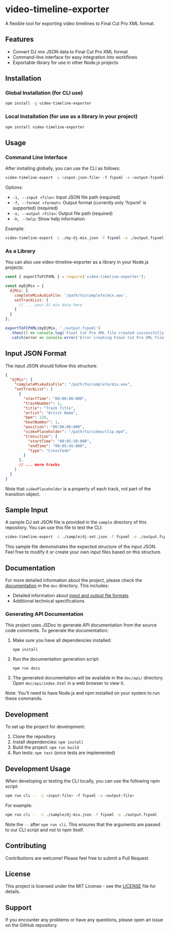 # video-timeline-exporter

A flexible tool for exporting video timelines to Final Cut Pro XML format.

## Features

- Convert DJ mix JSON data to Final Cut Pro XML format
- Command-line interface for easy integration into workflows
- Exportable library for use in other Node.js projects

## Installation

### Global Installation (for CLI use)

```bash
npm install -g video-timeline-exporter
```

### Local Installation (for use as a library in your project)

```bash
npm install video-timeline-exporter
```

## Usage

### Command Line Interface

After installing globally, you can use the CLI as follows:

```bash
video-timeline-export -i <input-json-file> -f fcpxml -o <output-fcpxml-file>
```

Options:
- `-i, --input <file>`: Input JSON file path (required)
- `-f, --format <format>`: Output format (currently only 'fcpxml' is supported) (required)
- `-o, --output <file>`: Output file path (required)
- `-h, --help`: Show help information

Example:
```bash
video-timeline-export -i ./my-dj-mix.json -f fcpxml -o ./output.fcpxml
```

### As a Library

You can also use video-timeline-exporter as a library in your Node.js projects:

```javascript
const { exportToFCPXML } = require('video-timeline-exporter');

const myDjMix = {
  djMix: {
    completeMixAudioFile: '/path/to/complete/mix.wav',
    setTrackList: [
      // ... your DJ mix data here
    ]
  }
};

exportToFCPXML(myDjMix, './output.fcpxml')
  .then(() => console.log('Final Cut Pro XML file created successfully'))
  .catch(error => console.error('Error creating Final Cut Pro XML file:', error));
```

## Input JSON Format

The input JSON should follow this structure:

```json
{
  "djMix": {
    "completeMixAudioFile": "/path/to/complete/mix.wav",
    "setTrackList": [
      {
        "startTime": "00:00:00:000",
        "trackNumber": 1,
        "title": "Track Title",
        "artist": "Artist Name",
        "bpm": 120,
        "beatNumber": 1,
        "position": "00:00:00:000",
        "videoPlaceholder": "/path/to/video/clip.mp4",
        "transition": {
          "startTime": "00:05:30:000",
          "endTime": "00:05:45:000",
          "type": "Crossfade"
        }
      },
      // ... more tracks
    ]
  }
}
```

Note that `videoPlaceholder` is a property of each track, not part of the transition object.

## Sample Input

A sample DJ set JSON file is provided in the `sample` directory of this repository. You can use this file to test the CLI:

```bash
video-timeline-export -i ./sample/dj-set.json -f fcpxml -o ./output.fcpxml
```

This sample file demonstrates the expected structure of the input JSON. Feel free to modify it or create your own input files based on this structure.

## Documentation

For more detailed information about the project, please check the [documentation](./doc/README.md) in the `doc` directory. This includes:

- Detailed information about [input and output file formats](./doc/file-formats.md)
- Additional technical specifications

### Generating API Documentation

This project uses JSDoc to generate API documentation from the source code comments. To generate the documentation:

1. Make sure you have all dependencies installed:
   ```
   npm install
   ```

2. Run the documentation generation script:
   ```
   npm run docs
   ```

3. The generated documentation will be available in the `doc/api/` directory. Open `doc/api/index.html` in a web browser to view it.

Note: You'll need to have Node.js and npm installed on your system to run these commands.

## Development

To set up the project for development:

1. Clone the repository
2. Install dependencies: `npm install`
3. Build the project: `npm run build`
4. Run tests: `npm test` (once tests are implemented)

## Development Usage

When developing or testing the CLI locally, you can use the following npm script:

```bash
npm run cli -- -i <input-file> -f fcpxml -o <output-file>
```

For example:

```bash
npm run cli -- -i ./sample/dj-mix.json -f fcpxml -o ./output.fcpxml
```

Note the `--` after `npm run cli`. This ensures that the arguments are passed to our CLI script and not to npm itself.


## Contributing

Contributions are welcome! Please feel free to submit a Pull Request.

## License

This project is licensed under the MIT License - see the [LICENSE](LICENSE) file for details.

## Support

If you encounter any problems or have any questions, please open an issue on the GitHub repository.